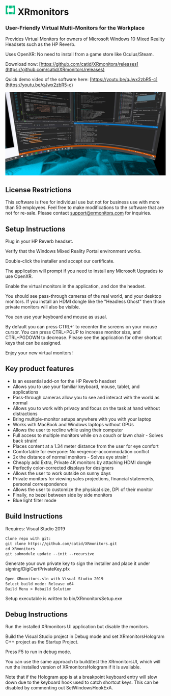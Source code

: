 # ![Logo](https://github.com/catid/XRmonitors/raw/master/art/XRmonitorsLogo/32w/32x32_FAVICON.png "Logo") XRmonitors
### User-Friendly Virtual Multi-Monitors for the Workplace

Provides Virtual Monitors for owners of Microsoft Windows 10 Mixed Reality Headsets such as the HP Reverb.

Uses OpenXR: No need to install from a game store like Oculus/Steam.

Download now: [https://github.com/catid/XRmonitors/releases](https://github.com/catid/XRmonitors/releases)

Quick demo video of the software here: [https://youtu.be/qJwx2zbR5-c](https://youtu.be/qJwx2zbR5-c)

![alt text](https://github.com/catid/XRmonitors/raw/master/preview.png "XRmonitors Preview")


## License Restrictions

This software is free for individual use but not for business use with more than 50 employees.
Feel free to make modifications to the software that are not for re-sale.
Please contact support@xrmonitors.com for inquiries.


## Setup Instructions

Plug in your HP Reverb headset.

Verify that the Windows Mixed Reality Portal environment works.

Double-click the installer and accept our certificate.

The application will prompt if you need to install any Microsoft Upgrades to use OpenXR.

Enable the virtual monitors in the application, and don the headset.

You should see pass-through cameras of the real world, and your desktop monitors.
If you install an HDMI dongle like the "Headless Ghost" then those private monitors will also be visible.

You can use your keyboard and mouse as usual.

By default you can press CTRL+` to recenter the screens on your mouse cursor.
You can press CTRL+PGUP to increase monitor size, and CTRL+PGDOWN to decrease.
Please see the application for other shortcut keys that can be assigned.

Enjoy your new virtual monitors!


## Key product features

- Is an essential add-on for the HP Reverb headset
- Allows you to use your familiar keyboard, mouse, tablet, and applications
- Pass-through cameras allow you to see and interact with the world as normal
- Allows you to work with privacy and focus on the task at hand without distractions
- Bring multiple-monitor setups anywhere with you with your laptop
- Works with MacBook and Windows laptops without GPUs
- Allows the user to recline while using their computer
- Full access to multiple monitors while on a couch or lawn chair - Solves back strain!
- Places content at a 1.34 meter distance from the user for eye comfort
- Comfortable for everyone: No vergence-accommodation conflict
- 2x the distance of normal monitors - Solves eye strain!
- Cheaply add Extra, Private 4K monitors by attaching HDMI dongle
- Perfectly color-corrected displays for designers
- Allows the user to work outside on sunny days
- Private monitors for viewing sales projections, financial statements, personal correspondence
- Allows the user to customize the physical size, DPI of their monitor
- Finally, no bezel between side by side monitors
- Blue light filter mode


## Build Instructions

Requires: Visual Studio 2019

```
Clone repo with git: 
git clone https://github.com/catid/XRmonitors.git
cd XRmonitors
git submodule update --init --recursive
```

Generate your own private key to sign the installer and place it under signing/DigiCertPrivateKey.pfx

```
Open XRmonitors.sln with Visual Studio 2019
Select build mode: Release x64
Build Menu > Rebuild Solution
```

Setup executable is written to bin/XRmonitorsSetup.exe


## Debug Instructions

Run the installed XRmonitors UI application but disable the monitors.

Build the Visual Studio project in Debug mode and set XRmonitorsHologram
C++ project as the Startup Project.

Press F5 to run in debug mode.

You can use the same approach to build/test the XRmonitorsUI,
which will run the installed version of XRmonitorsHologram if it is available.

Note that if the Hologram app is at a breakpoint keyboard entry will slow down
due to the keyboard hook used to catch shortcut keys.  This can be disabled by
commenting out SetWindowsHookExA.
